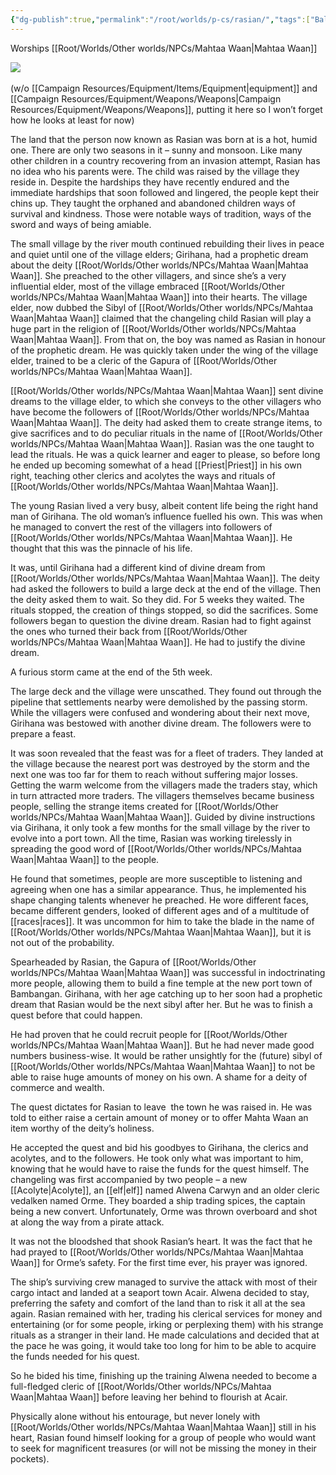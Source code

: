 ```yaml
---
{"dg-publish":true,"permalink":"/root/worlds/p-cs/rasian/","tags":["Balky","Pirate"]}
---
```


Worships [[Root/Worlds/Other worlds/NPCs/Mahtaa Waan\|Mahtaa Waan]]
  
![](https://lh7-us.googleusercontent.com/1Z5JZtB6k-mXfb8AK0nygLHeCY_SegbH26edrLO4VJ-nnH-F4J2X7CVPvxzVGAigCOmkjArpsWb-oZ3y9IIvvo5_8i9hHRiX7sxefkYjhIbvs2LFCbfoySfslBr3-l6RHzq_CXcvyJhH_GdWebogpQ) 

(w/o [[Campaign Resources/Equipment/Items/Equipment\|equipment]] and [[Campaign Resources/Equipment/Weapons/Weapons\|Campaign Resources/Equipment/Weapons/Weapons]], putting it here so I won’t forget how he looks at least for now)

  

The land that the person now known as Rasian was born at is a hot, humid one. There are only two seasons in it – sunny and monsoon. Like many other children in a country recovering from an invasion attempt, Rasian has no idea who his parents were. The child was raised by the village they reside in. Despite the hardships they have recently endured and the immediate hardships that soon followed and lingered, the people kept their chins up. They taught the orphaned and abandoned children ways of survival and kindness. Those were notable ways of tradition, ways of the sword and ways of being amiable.

The small village by the river mouth continued rebuilding their lives in peace and quiet until one of the village elders; Girihana, had a prophetic dream about the deity [[Root/Worlds/Other worlds/NPCs/Mahtaa Waan\|Mahtaa Waan]]. She preached to the other villagers, and since she’s a very influential elder, most of the village embraced [[Root/Worlds/Other worlds/NPCs/Mahtaa Waan\|Mahtaa Waan]] into their hearts. The village elder, now dubbed the Sibyl of [[Root/Worlds/Other worlds/NPCs/Mahtaa Waan\|Mahtaa Waan]] claimed that the changeling child Rasian will play a huge part in the religion of [[Root/Worlds/Other worlds/NPCs/Mahtaa Waan\|Mahtaa Waan]]. From that on, the boy was named as Rasian in honour of the prophetic dream. He was quickly taken under the wing of the village elder, trained to be a cleric of the Gapura of [[Root/Worlds/Other worlds/NPCs/Mahtaa Waan\|Mahtaa Waan]].

[[Root/Worlds/Other worlds/NPCs/Mahtaa Waan\|Mahtaa Waan]] sent divine dreams to the village elder, to which she conveys to the other villagers who have become the followers of [[Root/Worlds/Other worlds/NPCs/Mahtaa Waan\|Mahtaa Waan]]. The deity had asked them to create strange items, to give sacrifices and to do peculiar rituals in the name of [[Root/Worlds/Other worlds/NPCs/Mahtaa Waan\|Mahtaa Waan]]. Rasian was the one taught to lead the rituals. He was a quick learner and eager to please, so before long he ended up becoming somewhat of a head [[Priest\|Priest]] in his own right, teaching other clerics and acolytes the ways and rituals of [[Root/Worlds/Other worlds/NPCs/Mahtaa Waan\|Mahtaa Waan]].

The young Rasian lived a very busy, albeit content life being the right hand man of Girihana. The old woman’s influence fuelled his own. This was when he managed to convert the rest of the villagers into followers of [[Root/Worlds/Other worlds/NPCs/Mahtaa Waan\|Mahtaa Waan]]. He thought that this was the pinnacle of his life.

It was, until Girihana had a different kind of divine dream from [[Root/Worlds/Other worlds/NPCs/Mahtaa Waan\|Mahtaa Waan]]. The deity had asked the followers to build a large deck at the end of the village. Then the deity asked them to wait. So they did. For 5 weeks they waited. The rituals stopped, the creation of things stopped, so did the sacrifices. Some followers began to question the divine dream. Rasian had to fight against the ones who turned their back from [[Root/Worlds/Other worlds/NPCs/Mahtaa Waan\|Mahtaa Waan]]. He had to justify the divine dream.

A furious storm came at the end of the 5th week.

The large deck and the village were unscathed. They found out through the pipeline that settlements nearby were demolished by the passing storm. While the villagers were confused and wondering about their next move, Girihana was bestowed with another divine dream. The followers were to prepare a feast.

It was soon revealed that the feast was for a fleet of traders. They landed at the village because the nearest port was destroyed by the storm and the next one was too far for them to reach without suffering major losses. Getting the warm welcome from the villagers made the traders stay, which in turn attracted more traders. The villagers themselves became business people, selling the strange items created for [[Root/Worlds/Other worlds/NPCs/Mahtaa Waan\|Mahtaa Waan]]. Guided by divine instructions via Girihana, it only took a few months for the small village by the river to evolve into a port town. All the time, Rasian was working tirelessly in spreading the good word of [[Root/Worlds/Other worlds/NPCs/Mahtaa Waan\|Mahtaa Waan]] to the people.

He found that sometimes, people are more susceptible to listening and agreeing when one has a similar appearance. Thus, he implemented his shape changing talents whenever he preached. He wore different faces, became different genders, looked of different ages and of a multitude of [[races\|races]]. It was uncommon for him to take the blade in the name of [[Root/Worlds/Other worlds/NPCs/Mahtaa Waan\|Mahtaa Waan]], but it is not out of the probability.

Spearheaded by Rasian, the Gapura of [[Root/Worlds/Other worlds/NPCs/Mahtaa Waan\|Mahtaa Waan]] was successful in indoctrinating more people, allowing them to build a fine temple at the new port town of Bambangan. Girihana, with her age catching up to her soon had a prophetic dream that Rasian would be the next sibyl after her. But he was to finish a quest before that could happen.

He had proven that he could recruit people for [[Root/Worlds/Other worlds/NPCs/Mahtaa Waan\|Mahtaa Waan]]. But he had never made good numbers business-wise. It would be rather unsightly for the (future) sibyl of [[Root/Worlds/Other worlds/NPCs/Mahtaa Waan\|Mahtaa Waan]] to not be able to raise huge amounts of money on his own. A shame for a deity of commerce and wealth.

The quest dictates for Rasian to leave  the town he was raised in. He was told to either raise a certain amount of money or to offer Mahta Waan an item worthy of the deity’s holiness.

He accepted the quest and bid his goodbyes to Girihana, the clerics and acolytes, and to the followers. He took only what was important to him, knowing that he would have to raise the funds for the quest himself. The changeling was first accompanied by two people – a new [[Acolyte\|Acolyte]], an [[elf\|elf]] named Alwena Carwyn and an older cleric vedalken named Orme. They boarded a ship trading spices, the captain being a new convert. Unfortunately, Orme was thrown overboard and shot at along the way from a pirate attack.

It was not the bloodshed that shook Rasian’s heart. It was the fact that he had prayed to [[Root/Worlds/Other worlds/NPCs/Mahtaa Waan\|Mahtaa Waan]] for Orme’s safety. For the first time ever, his prayer was ignored.

The ship’s surviving crew managed to survive the attack with most of their cargo intact and landed at a seaport town Acair. Alwena decided to stay, preferring the safety and comfort of the land than to risk it all at the sea again. Rasian remained with her, trading his clerical services for money and entertaining (or for some people, irking or perplexing them) with his strange rituals as a stranger in their land. He made calculations and decided that at the pace he was going, it would take too long for him to be able to acquire the funds needed for his quest.

So he bided his time, finishing up the training Alwena needed to become a full-fledged cleric of [[Root/Worlds/Other worlds/NPCs/Mahtaa Waan\|Mahtaa Waan]] before leaving her behind to flourish at Acair.

Physically alone without his entourage, but never lonely with [[Root/Worlds/Other worlds/NPCs/Mahtaa Waan\|Mahtaa Waan]] still in his heart, Rasian found himself looking for a group of people who would want to seek for magnificent treasures (or will not be missing the money in their pockets).
